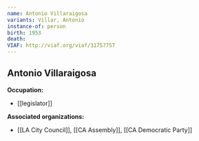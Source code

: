 ```yaml
---
name: Antonio Villaraigosa
variants: Villar, Antonio
instance-of: person
birth: 1953
death: 
VIAF: http://viaf.org/viaf/31757757
---
```

## Antonio Villaraigosa

**Occupation:** 
- [[legislator]]

**Associated organizations:** 
- [[LA City Council]], [[CA Assembly]], [[CA Democratic Party]]